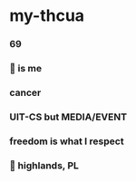 # my-thcua
### 69
### 🦀 is me
### cancer
### UIT-CS but MEDIA/EVENT
### freedom is what I respect
### 🍵 highlands, PL
